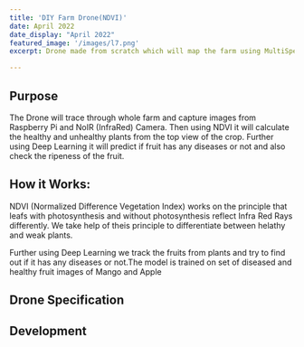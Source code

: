 ```yaml
---
title: 'DIY Farm Drone(NDVI)'
date: April 2022
date_display: "April 2022"
featured_image: '/images/l7.png'
excerpt: Drone made from scratch which will map the farm using MultiSpectral Camera to calculate the health of Plant using NDVI (Normalized Difference Vegetation Index)

---
```



## Purpose

The Drone will trace through whole farm and capture images from Raspberry Pi and NoIR (InfraRed) Camera. Then using NDVI it will calculate the healthy and unhealthy plants from the top view of the crop. Further using Deep Learning it will predict if fruit has any diseases or not and also check the ripeness of the fruit. 

## How it Works:

NDVI (Normalized Difference Vegetation Index) works on the principle that leafs with photosynthesis and without photosynthesis reflect Infra Red Rays differently. We take help of theis principle to differentiate between helathy and weak plants.

Further using Deep Learning we track the fruits from plants and try to find out if it has any diseases or not.The model is trained on set of diseased and healthy fruit images of Mango and Apple

## Drone Specification



## Development

